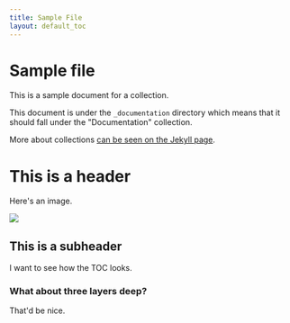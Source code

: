 ```yaml
---
title: Sample File
layout: default_toc
---
```


# Sample file

This is a sample document for a collection.

This document is under the `_documentation` directory which means that it should fall under the "Documentation" collection.

More about collections [can be seen on the Jekyll page](https://jekyllrb.com/docs/collections/).

# This is a header

Here's an image.

![](https://raw.githubusercontent.com/ArctosDB/documentation-wiki/master/tutorial_images/edit_parts.jpg)

## This is a subheader

I want to see how the TOC looks.

### What about three layers deep?

That'd be nice.
